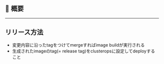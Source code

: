 ## :memo:  概要


--------------------------------------------------------------------------------

## リリース方法

* 変更内容に沿ったtagをつけてmergeすればimage buildが実行される
* 生成されたimageのtag(= release tag)をclusteropsに設定してdeployすること
